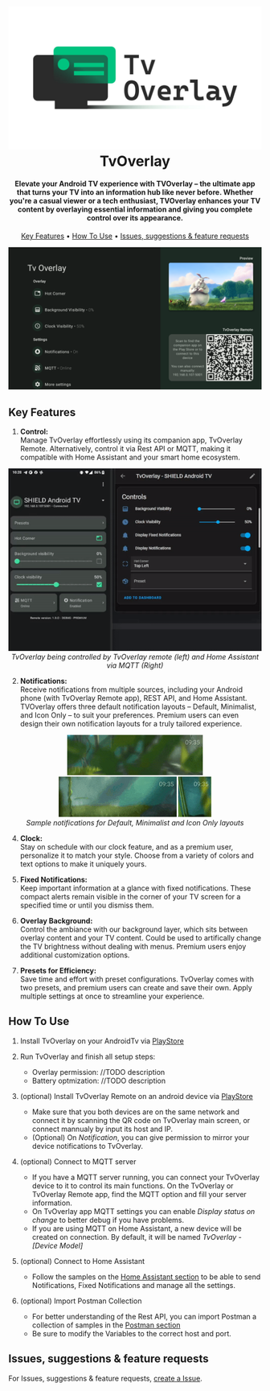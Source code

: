   
<h1 align="center">
  <br>
<img src="https://github.com/gugutab/TvOverlay/blob/main/images/tvOverlayIcon_banner.jpg?raw=true" alt="TvOverlay" width="600">
  <br>
  TvOverlay
  <br>
</h1>

<h4 align="center">Elevate your Android TV experience with TVOverlay – the ultimate app that turns your TV into an information hub like never before. Whether you're a casual viewer or a tech enthusiast, TVOverlay enhances your TV content by overlaying essential information and giving you complete control over its appearance.</h4>

<p align="center">
  <a href="#key-features">Key Features</a> •
  <a href="#how-to-use">How To Use</a> •
  <a href="#how-to-use">Issues, suggestions & feature requests</a>
</p>

![screenshot](https://github.com/gugutab/TvOverlay/blob/main/images/Screenshot_20230920_142821.png?raw=true)

## Key Features
1. **Control:**  
Manage TvOverlay effortlessly using its companion app, TvOverlay Remote. Alternatively, control it via Rest API or MQTT, making it compatible with Home Assistant and your smart home ecosystem.  
<p align="center">
  <img src="https://github.com/gugutab/TvOverlay/blob/main/images/control.gif?raw=true" />
<br><em>TvOverlay being controlled by TvOverlay remote (left) and Home Assistant via MQTT (Right)</em>
</p>

2. **Notifications:**  
Receive notifications from multiple sources, including your Android phone (with TvOverlay Remote app), REST API, and Home Assistant. TVOverlay offers three default notification layouts – Default, Minimalist, and Icon Only – to suit your preferences. Premium users can even design their own notification layouts for a truly tailored experience.
<p align="center">
  <img src="https://github.com/gugutab/TvOverlay/blob/main/images/not1.gif?raw=true" />
  <img src="https://github.com/gugutab/TvOverlay/blob/main/images/not2.gif?raw=true" />
  <img src="https://github.com/gugutab/TvOverlay/blob/main/images/not3.gif?raw=true" />
<br><em>Sample notifications for Default, Minimalist and Icon Only layouts</em>
</p>
  
4. **Clock:**  
Stay on schedule with our clock feature, and as a premium user, personalize it to match your style. Choose from a variety of colors and text options to make it uniquely yours.  
  
5. **Fixed Notifications:**  
Keep important information at a glance with fixed notifications. These compact alerts remain visible in the corner of your TV screen for a specified time or until you dismiss them.  
  
6. **Overlay Background:**  
Control the ambiance with our background layer, which sits between overlay content and your TV content. Could be used to artifically change the TV brightness without dealing with menus. Premium users enjoy additional customization options.  
  
7. **Presets for Efficiency:**  
Save time and effort with preset configurations. TvOverlay comes with two presets, and premium users can create and save their own. Apply multiple settings at once to streamline your experience.  
  


## How To Use

 1. Install TvOverlay on your AndroidTv via [PlayStore](https://play.google.com/store/apps/details?id=com.tabdeveloper.tvoverlay)

2. Run TvOverlay and finish all setup steps: 
	- Overlay permission: //TODO description
	- Battery optmization: //TODO description
	
2. (optional) Install TvOverlay Remote on an android device via [PlayStore](https://play.google.com/store/apps/details?id=com.tabdeveloper.tvoverlayremote)
	- Make sure that you both devices are on the same network and connect it by scanning the QR code on TvOverlay main screen, or connect mannualy by input its host and IP.
	- (Optional) On *Notification*, you can give permission to mirror your device notifications to TvOverlay.
	
2. (optional) Connect to MQTT server
	- If you have a MQTT server running, you can connect your TvOverlay device to it to control its main functions. On the TvOverlay or TvOverlay Remote app, find the MQTT option and fill your server information.
	- On TvOverlay app MQTT settings you can enable *Display status on change* to better debug if you have problems.
	- If you are using MQTT on Home Assistant, a new device will be created on connection. By default, it will be named *TvOverlay - [Device Model]*
	
2. (optional) Connect to Home Assistant
	- Follow the samples on the [Home Assistant section](https://github.com/gugutab/TvOverlay/blob/main/home_assistant/configuration_sample.yaml) to be able to send Notifications, Fixed Notifications and manage all the settings.

2. (optional) Import Postman Collection
	- For better understanding of the Rest API, you can import Postman a collection of samples in the [Postman section](https://github.com/gugutab/TvOverlay/blob/main/home_assistant/configuration_sample.yaml)
	- Be sure to modify the Variables to the correct host and port.

## Issues, suggestions & feature requests
For Issues, suggestions & feature requests, [create a Issue](https://github.com/gugutab/TvOverlay/issues).
